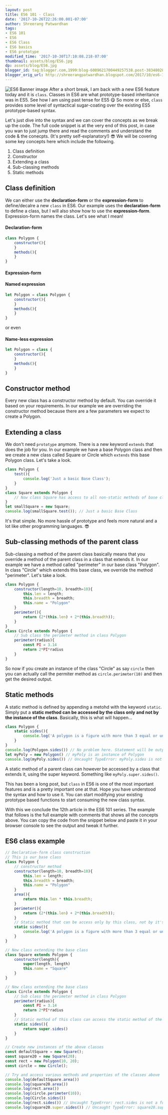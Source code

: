 ```yaml
---
layout: post
title: ES6 101 - Class
date: '2017-10-26T22:26:00.001-07:00'
author: Shreerang Patwardhan
tags:
- ES6 101
- ES6
- ES6 Class
- ES6 basics
- ES6 prototype
modified_time: '2017-10-30T17:10:08.218-07:00'
thumbnail: assets/blog/ES6.jpg
dp: assets/blog/ES6.jpg
blogger_id: tag:blogger.com,1999:blog-6009621700449257538.post-3834802896245167061
blogger_orig_url: http://shreerangpatwardhan.blogspot.com/2017/10/es6-101-class.html
---
```

![ES6 Banner image](/assets/blog/ES6.jpg)
After a short break, I am back with a new ES6 feature today and it is ```class```. Classes in ES6 are what prototype-based inheritance was in ES5. See how I am using past tense for ES5 &#128523; So more or else, ```class``` provides some level of syntactical sugar-coating over the existing ES5 prototype-based syntax.

Let's just dive into the syntax and we can cover the concepts as we break up the code. The full code snippet is at the very end of this post, in case you wan to just jump there and read the comments and understand the code & the conecpts. (It's pretty self-explanatory!) &#128526; We will be covering some key concepts here which include the following.
1. Class definition
2. Constructor
3. Extending a class
4. Sub-classing methods
5. Static methods

## Class definition
We can either use the **declaration-form** or the **expression-form** to define/decalre a new ```class``` in ES6. Our example uses the **declaration-form** to define a class, but I will also show how to use the **expression-form**. Expression-form names the class. Let's see what I mean!
#### Declaration-form
```javascript
class Polygon {
    constructor(){
    }
    methods(){
    }
}
```
#### Expression-form
#### Named expression

```javascript
let Polygon = class Polygon {
    constructor(){
    }
    methods(){
    }
}
```
or even
#### Name-less expression
```javascript
let Polygon = class {
    constructor(){
    }
    methods(){
    }
}
```
## Constructor method
Every new class has a constructor method by default. You can override it based on your requirements. In our example we are overriding the constructor method because there are a few parameters we expect to create a Polygon.

## Extending a class
We don't need ```prototype``` anymore. There is a new keyword ```extends``` that does the job for you. In our example we have a base Polygon class and then we create a new class called Square or Circle which ```extends``` this base Polygon class. Let's take a look.
```javascript
class Polygon {
    test(){
        console.log('Just a basic Base Class');
    }
}
class Square extends Polygon {
    // Now class Square has access to all non-static methods of base class Polygon
}
let smallSquare = new Square;
console.log(smallSquare.test()); // Just a basic Base Class
```
It's that simple. No more hassle of prototype and feels more natural and a lot like other programming languages. &#128526;

## Sub-classing methods of the parent class
Sub-classing a method of the parent class basically means that you override a method of the parent class in a class that extends it. In our example we have a method called "perimeter" in our base class "Polygon". In class "Circle" which extends this base class, we override the method "perimeter". Let's take a look.
```javascript
class Polygon {
    constructor(length=10, breadth=10){
        this.len = length;
        this.breadth = breadth;
        this.name = "Polygon"
    }
    perimeter(){
        return (2*(this.len) + 2*(this.breadth));
    }
}
class Circle extends Polygon {
    // Sub class the perimeter method in class Polygon
    perimeter(radius){
        const PI = 3.14
        return 2*PI*radius
    }
}
```
So now if you create an instance of the class "Circle" as say ```circle``` then you can actually call the permiter method as ```circle.perimeter(10)``` and then get the desired output.

## Static methods
A static method is defined by appending a metohd with the keyword ```static```. Simply put a **static method can be accessed by the class only and not by the instance of the class**. Basically, this is what will happen...
```javascript
class Polygon {
    static sides(){
        console.log('A polygon is a figure with more than 3 equal or unequal sides! A circle is not a Polygon.')
    }
}
console.log(Polygon.sides()) // No problem here. Statement will be output to the console.
let myPoly = new Polygon() // myPoly is an instance of Polygon
console.log(myPoly.sides()) // Uncaught TypeError: myPoly.sides is not a function
```
A static method of a parent class can however be accessed by a class that extends it, using the super keyword. Something like ```myPoly.super.sides()```.

This has been a long post, but ```class``` in ES6 is one of the most important features and is a pretty important one at that. Hope you have understood the syntax and how to use it. You can start modifying your existing prototype based functions to start consuming the new class syntax.

With this we conclude the 12th article in the ES6 101 series. The example that follows is the full example with comments that shows all the concepts above. You can copy the code from the snippet below and paste it in your browser console to see the output and tweak it further.

## ES6 class example

```javascript
// Declarative-form class construction
// This is our base class
class Polygon {
    // constructor method
    constructor(length=10, breadth=10){
        this.len = length;
        this.breadth = breadth;
        this.name = "Polygon"
    }
    area(){
        return this.len * this.breadth;
    }
    perimeter(){
        return (2*(this.len) + 2*(this.breadth));
    }
    // Static method that can be access only by this class, not by it's instance
    static sides(){
        console.log('A polygon is a figure with more than 3 equal or unequal sides! A circle is not a Polygon.')
    }
}

// New class extending the base class
class Square extends Polygon {
    constructor(length){
        super(length, length)
        this.name = "Square"
    }
}

// New class extending the base class
class Circle extends Polygon {
    // Sub class the perimeter method in class Polygon
    perimeter(radius){
        const PI = 3.14
        return 2*PI*radius
    }
    // Static method of this class can access the static method of the class it extends.
    static sides(){
        return super.sides()
    }
}

// Create new instances of the above classes
const defaultSquare = new Square();
const square20 = new Square(20);
const rect = new Polygon(10, 20);
const circle = new Circle();

// Try and access various methods and properties of the classes above
console.log(defaultSquare.area())
console.log(square20.area())
console.log(rect.area())
console.log(circle.perimeter(10));
console.log(Circle.sides())
console.log(rect.sides()) // Uncaught TypeError: rect.sides is not a function
console.log(square20.super.sides()) // Uncaught TypeError: square20.super.sides is not a function
```
